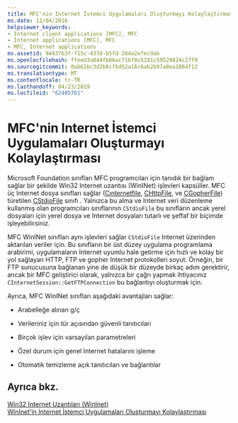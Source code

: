 ```yaml
---
title: MFC'nin Internet İstemci Uygulamaları Oluşturmayı Kolaylaştırması
ms.date: 11/04/2016
helpviewer_keywords:
- Internet client applications [MFC], MFC
- Internet applications [MFC], MFC
- MFC, Internet applications
ms.assetid: 94437b3f-f15c-437d-b5fd-264a2efec9ab
ms.openlocfilehash: ffeed3a844fb86acf1bf8c5181c59529824c27f9
ms.sourcegitcommit: 0ab61bc3d2b6cfbd52a16c6ab2b97a8ea1864f12
ms.translationtype: MT
ms.contentlocale: tr-TR
ms.lasthandoff: 04/23/2019
ms.locfileid: "62405761"
---
```

# <a name="how-mfc-makes-it-easier-to-create-internet-client-applications"></a>MFC'nin Internet İstemci Uygulamaları Oluşturmayı Kolaylaştırması

Microsoft Foundation sınıfları MFC programcıları için tanıdık bir bağlam sağlar bir şekilde Win32 Internet uzantısı (WinINet) işlevleri kapsüller. MFC üç Internet dosya sınıfları sağlar ([Cınternetfile](../mfc/reference/cinternetfile-class.md), [CHttpFile](../mfc/reference/chttpfile-class.md), ve [CGopherFile](../mfc/reference/cgopherfile-class.md)) türetilen [CStdioFile](../mfc/reference/cstdiofile-class.md) sınıfı . Yalnızca bu alma ve Internet veri düzenleme kullanmış olan programcıları sınıflarının `CStdioFile` bu sınıfların ancak yerel dosyaları için yerel dosya ve Internet dosyaları tutarlı ve şeffaf bir biçimde işleyebilirsiniz.

MFC WinINet sınıfları aynı işlevleri sağlar `CStdioFile` Internet üzerinden aktarılan veriler için. Bu sınıfların bir üst düzey uygulama programlama arabirimi, uygulamaların Internet uyumlu hale getirme için hızlı ve kolay bir yol sağlayan HTTP, FTP ve gopher Internet protokolleri soyut. Örneğin, bir FTP sunucusuna bağlanan yine de düşük bir düzeyde birkaç adım gerektirir, ancak bir MFC geliştirici olarak, yalnızca bir çağrı yapmak ihtiyacınız `CInternetSession::GetFTPConnection` bu bağlantıyı oluşturmak için.

Ayrıca, MFC WinINet sınıfları aşağıdaki avantajları sağlar:

- Arabelleğe alınan g/ç

- Verileriniz için tür açısından güvenli tanıtıcıları

- Birçok işlev için varsayılan parametreleri

- Özel durum için genel Internet hatalarını işleme

- Otomatik temizleme açık tanıtıcıları ve bağlantılar

## <a name="see-also"></a>Ayrıca bkz.

[Win32 Internet Uzantıları (WinInet)](../mfc/win32-internet-extensions-wininet.md)<br/>
[WinInet'in Internet İstemci Uygulamaları Oluşturmayı Kolaylaştırması](../mfc/how-wininet-makes-it-easier-to-create-internet-client-applications.md)
